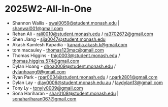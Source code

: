 # 2025W2-All-In-One

* Shannon Wallis - swal0059@student.monash.edu | shanwal001@gmail.com 
* Rehan Ali - rali0010@student.monash.edu / ra3702672@gmail.com
* Shen Jiang - sjia0047@student.monash.edu
* Akash Kamlesh Kapadia - kapadia.akash.k@gmail.com
* tom macauley - thomas123mac@gmail.com
* Thomas Higgins - thig0003@student.monash.edu / thomas.higgins.574@gmail.com 
* Dylan Hoang - dhoa0009@student.monash.edu / dylanhoang9@gmail.com
* Ryan Park - rpar0034@student.monash.edu / r.park2801@gmail.com
* Dylan Lay - dlay0006@student.monash.edu.au / laydylan13@gmail.com
* Tony Ly - tonyly0009@gmail.com
* Sona Hariharan - shar0108@student.monash.edu | sonahariharan067@gmail.com
